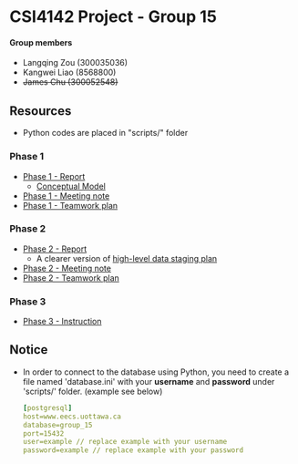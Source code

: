 # CSI4142 Project - Group 15

#### Group members

-   Langqing Zou (300035036)
-   Kangwei Liao (8568800)
-   <del>James Chu (300052548)</del>

## Resources

-   Python codes are placed in "scripts/" folder

### Phase 1

-   [Phase 1 - Report](files/Phase_1/Report.pdf)
    -   [Conceptual Model](files/Phase_1/ConceptualModel.png)
-   [Phase 1 - Meeting note](files/Phase_1/MeetingNotes.pdf)
-   [Phase 1 - Teamwork plan](files/Phase_1/TeamworkPlan.xlsx)

### Phase 2

-   [Phase 2 - Report](files/Phase_2/Report.pdf)
    -   A clearer version of [high-level data staging plan](files/Phase_2/High-levelDataStagingPlan.pdf)
-   [Phase 2 - Meeting note](files/Phase_2/MeetingNotes.pdf)
-   [Phase 2 - Teamwork plan](files/Phase_2/TeamworkPlan.pdf)

### Phase 3

-   [Phase 3 - Instruction](files/Phase_3/Instruction.pdf)

## Notice

-   In order to connect to the database using Python, you need to create a file named 'database.ini'
    with your **username** and **password** under 'scripts/' folder. (example see below)

    ```yaml
    [postgresql]
    host=www.eecs.uottawa.ca
    database=group_15
    port=15432
    user=example // replace example with your username
    password=example // replace example with your password
    ```
